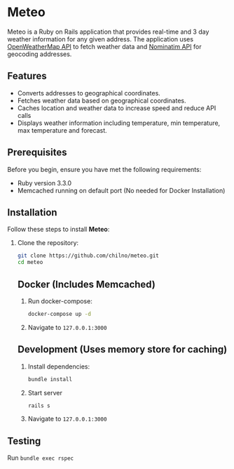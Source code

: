 # Meteo

Meteo is a Ruby on Rails application that provides real-time and 3 day weather information for any given address. The application uses [OpenWeatherMap API](https://openweathermap.org/api) to fetch weather data and [Nominatim API](https://nominatim.openstreetmap.org/) for geocoding addresses.

## Features

- Converts addresses to geographical coordinates.
- Fetches weather data based on geographical coordinates.
- Caches location and weather data to increase speed and reduce API calls
- Displays weather information including temperature, min temperature, max temperature and forecast.

## Prerequisites

Before you begin, ensure you have met the following requirements:

- Ruby version 3.3.0
- Memcached running on default port (No needed for Docker Installation)

## Installation

Follow these steps to install **Meteo**:

1. Clone the repository:

   ```bash
   git clone https://github.com/chilno/meteo.git
   cd meteo
   ```

   ## Docker (Includes Memcached)


   1. Run docker-compose:

      ```bash
      docker-compose up -d
      ```
   2. Navigate to `127.0.0.1:3000`

   ## Development (Uses memory store for caching)

   1. Install dependencies:

      ```bash
      bundle install
      ```
   2. Start server

      ```bash
      rails s
      ```
   3. Navigate  to `127.0.0.1:3000`

## Testing

Run `bundle exec rspec`
